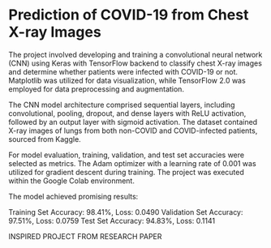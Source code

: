 
# Prediction of COVID-19 from Chest X-ray Images 
The project involved developing and training a convolutional neural network (CNN) using Keras with TensorFlow backend to classify chest X-ray images and determine whether patients were infected with COVID-19 or not. Matplotlib was utilized for data visualization, while TensorFlow 2.0 was employed for data preprocessing and augmentation.

The CNN model architecture comprised sequential layers, including convolutional, pooling, dropout, and dense layers with ReLU activation, followed by an output layer with sigmoid activation. The dataset contained X-ray images of lungs from both non-COVID and COVID-infected patients, sourced from Kaggle.

For model evaluation, training, validation, and test set accuracies were selected as metrics. The Adam optimizer with a learning rate of 0.001 was utilized for gradient descent during training. The project was executed within the Google Colab environment.

The model achieved promising results:

Training Set Accuracy: 98.41%, Loss: 0.0490
Validation Set Accuracy: 97.51%, Loss: 0.0759
Test Set Accuracy: 94.83%, Loss: 0.1141

INSPIRED PROJECT FROM RESEARCH PAPER








